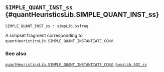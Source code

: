 ## `SIMPLE_QUANT_INST_ss` {#quantHeuristicsLib.SIMPLE_QUANT_INST_ss}


```
SIMPLE_QUANT_INST_ss : simpLib.ssfrag
```



A simpset fragment corresponding to `quantHeuristicsLib.SIMPLE_QUANT_INSTANTIATE_CONV`.

### See also

[`quantHeuristicsLib.SIMPLE_QUANT_INSTANTIATE_CONV`](#quantHeuristicsLib.SIMPLE_QUANT_INSTANTIATE_CONV), [`bossLib.SQI_ss`](#bossLib.SQI_ss)


